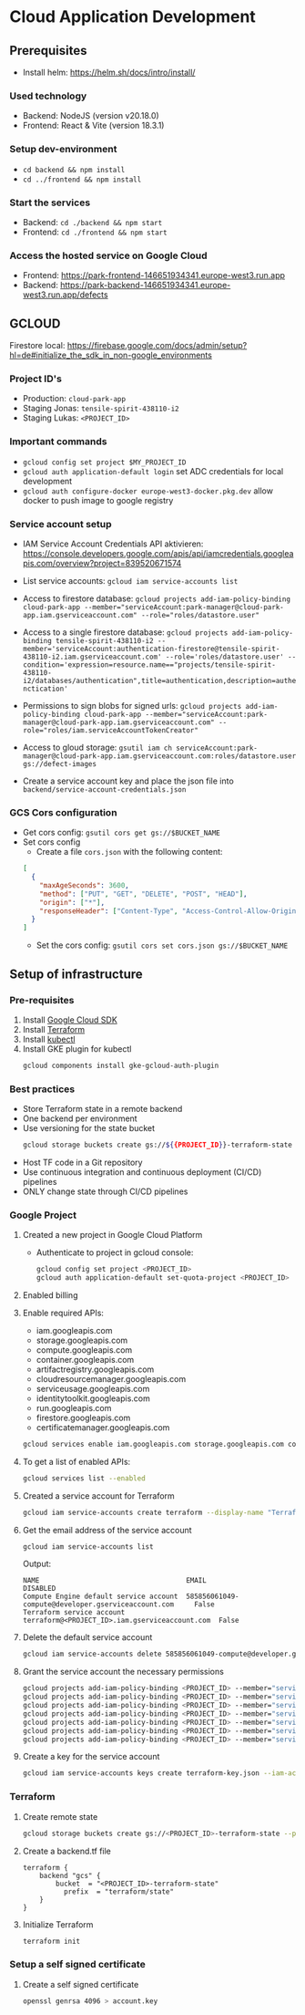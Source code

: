 # Cloud Application Development

## Prerequisites

- Install helm: https://helm.sh/docs/intro/install/

### Used technology

- Backend: NodeJS (version v20.18.0)
- Frontend: React & Vite (version 18.3.1)

### Setup dev-environment

- `cd backend && npm install`
- `cd ../frontend && npm install`

### Start the services

- Backend: `cd ./backend && npm start`
- Frontend: `cd ./frontend && npm start`

### Access the hosted service on Google Cloud

- Frontend: https://park-frontend-146651934341.europe-west3.run.app
- Backend: https://park-backend-146651934341.europe-west3.run.app/defects

## GCLOUD

Firestore local: https://firebase.google.com/docs/admin/setup?hl=de#initialize_the_sdk_in_non-google_environments

### Project ID's

- Production: `cloud-park-app`
- Staging Jonas: `tensile-spirit-438110-i2`
- Staging Lukas: `<PROJECT_ID>`

### Important commands

- `gcloud config set project $MY_PROJECT_ID`
- `gcloud auth application-default login` set ADC credentials for local development
- `gcloud auth configure-docker europe-west3-docker.pkg.dev` allow docker to push image to google registry

### Service account setup

- IAM Service Account Credentials API aktivieren: https://console.developers.google.com/apis/api/iamcredentials.googleapis.com/overview?project=839520671574

- List service accounts: `gcloud iam service-accounts list`
- Access to firestore database: `gcloud projects add-iam-policy-binding cloud-park-app --member="serviceAccount:park-manager@cloud-park-app.iam.gserviceaccount.com" --role="roles/datastore.user"`
- Access to a single firestore database: 
`gcloud projects add-iam-policy-binding tensile-spirit-438110-i2 --member='serviceAccount:authentication-firestore@tensile-spirit-438110-i2.iam.gserviceaccount.com' --role='roles/datastore.user' --condition='expression=resource.name=="projects/tensile-spirit-438110-i2/databases/authentication",title=authentication,description=authenctication'`
- Permissions to sign blobs for signed urls: `gcloud projects add-iam-policy-binding cloud-park-app --member="serviceAccount:park-manager@cloud-park-app.iam.gserviceaccount.com" --role="roles/iam.serviceAccountTokenCreator"`
- Access to gloud storage: `gsutil iam ch serviceAccount:park-manager@cloud-park-app.iam.gserviceaccount.com:roles/datastore.user gs://defect-images`
- Create a service account key and place the json file into `backend/service-account-credentials.json`

### GCS Cors configuration

- Get cors config: `gsutil cors get gs://$BUCKET_NAME`
- Set cors config
  - Create a file `cors.json` with the following content:
  ```json
  [
    {
      "maxAgeSeconds": 3600,
      "method": ["PUT", "GET", "DELETE", "POST", "HEAD"],
      "origin": ["*"],
      "responseHeader": ["Content-Type", "Access-Control-Allow-Origin"]
    }
  ]
  ```
  - Set the cors config: `gsutil cors set cors.json gs://$BUCKET_NAME`


## Setup of infrastructure

### Pre-requisites

1. Install [Google Cloud SDK](https://cloud.google.com/sdk/docs/install)
2. Install [Terraform](https://learn.hashicorp.com/tutorials/terraform/install-cli)
3. Install [kubectl](https://kubernetes.io/docs/tasks/tools/install-kubectl/)
4. Install GKE plugin for kubectl
    ```bash
    gcloud components install gke-gcloud-auth-plugin
    ```

### Best practices
- Store Terraform state in a remote backend
- One backend per environment
- Use versioning for the state bucket
  ```bash
  gcloud storage buckets create gs://${{PROJECT_ID}}-terraform-state --public-access-prevention --versioning
  ```
- Host TF code in a Git repository
- Use continuous integration and continuous deployment (CI/CD) pipelines
- ONLY change state through CI/CD pipelines

### Google Project

1. Created a new project in Google Cloud Platform
   - Authenticate to project in gcloud console:
     ```bash
     gcloud config set project <PROJECT_ID>
     gcloud auth application-default set-quota-project <PROJECT_ID>
     ```
2. Enabled billing
3. Enable required APIs:
   - iam.googleapis.com
   - storage.googleapis.com
   - compute.googleapis.com
   - container.googleapis.com
   - artifactregistry.googleapis.com
   - cloudresourcemanager.googleapis.com
   - serviceusage.googleapis.com
   - identitytoolkit.googleapis.com
   - run.googleapis.com
   - firestore.googleapis.com
   - certificatemanager.googleapis.com
   
    ```bash
    gcloud services enable iam.googleapis.com storage.googleapis.com compute.googleapis.com container.googleapis.com artifactregistry.googleapis.com cloudresourcemanager.googleapis.com serviceusage.googleapis.com identitytoolkit.googleapis.com run.googleapis.com firestore.googleapis.com certificatemanager.googleapis.com
    ```
4. To get a list of enabled APIs:
    ```bash
    gcloud services list --enabled
    ```
5. Created a service account for Terraform
    ```bash
    gcloud iam service-accounts create terraform --display-name "Terraform service account"
    ```
6. Get the email address of the service account
    ```bash
    gcloud iam service-accounts list
    ```
    Output:
    ```
    NAME                                    EMAIL                                                  DISABLED
    Compute Engine default service account  585856061049-compute@developer.gserviceaccount.com     False
    Terraform service account               terraform@<PROJECT_ID>.iam.gserviceaccount.com  False
    ```

6. Delete the default service account
    ```bash
    gcloud iam service-accounts delete 585856061049-compute@developer.gserviceaccount.com
    ```

7. Grant the service account the necessary permissions
    ```bash
    gcloud projects add-iam-policy-binding <PROJECT_ID> --member="serviceAccount:terraform@<PROJECT_ID>.iam.gserviceaccount.com" --role="roles/editor"
    gcloud projects add-iam-policy-binding <PROJECT_ID> --member="serviceAccount:terraform@<PROJECT_ID>.iam.gserviceaccount.com" --role="roles/datastore.owner"
    gcloud projects add-iam-policy-binding <PROJECT_ID> --member="serviceAccount:terraform@<PROJECT_ID>.iam.gserviceaccount.com" --role="roles/resourcemanager.projectIamAdmin"
    gcloud projects add-iam-policy-binding <PROJECT_ID> --member="serviceAccount:terraform@<PROJECT_ID>.iam.gserviceaccount.com" --role="roles/artifactregistry.admin"
    gcloud projects add-iam-policy-binding <PROJECT_ID> --member="serviceAccount:terraform@<PROJECT_ID>.iam.gserviceaccount.com" --role="roles/iam.workloadIdentityPoolAdmin"
    gcloud projects add-iam-policy-binding <PROJECT_ID> --member="serviceAccount:terraform@<PROJECT_ID>.iam.gserviceaccount.com" --role="roles/iam.serviceAccountAdmin"
    gcloud projects add-iam-policy-binding <PROJECT_ID> --member="serviceAccount:terraform@<PROJECT_ID>.iam.gserviceaccount.com" --role="roles/serviceusage.serviceUsageAdmin"
    ```

8. Create a key for the service account
    ```bash
    gcloud iam service-accounts keys create terraform-key.json --iam-account=terraform@<PROJECT_ID>.iam.gserviceaccount.com
    ```

### Terraform

1. Create remote state
    ```bash
    gcloud storage buckets create gs://<PROJECT_ID>-terraform-state --public-access-prevention --versioning
    ```
2. Create a backend.tf file
    ```
    terraform {
        backend "gcs" {
            bucket  = "<PROJECT_ID>-terraform-state"
              prefix  = "terraform/state"
        }
    }
    ```

3. Initialize Terraform
    ```bash
    terraform init
    ```

### Setup a self signed certificate

1. Create a self signed certificate
    ```bash
    openssl genrsa 4096 > account.key
    ```
